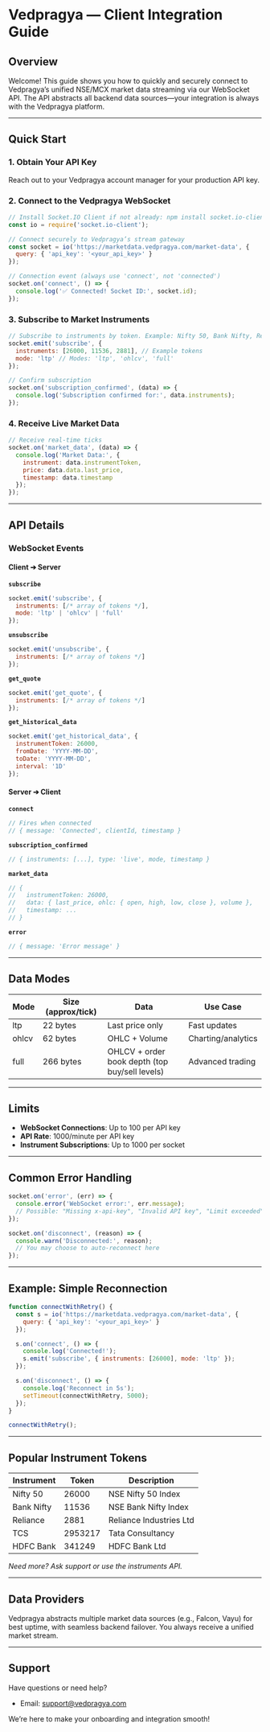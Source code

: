 # Vedpragya — Client Integration Guide

## Overview

Welcome! This guide shows you how to quickly and securely connect to Vedpragya’s unified NSE/MCX market data streaming via our WebSocket API. The API abstracts all backend data sources—your integration is always with the Vedpragya platform.

---

## Quick Start

### 1. Obtain Your API Key

Reach out to your Vedpragya account manager for your production API key.

### 2. Connect to the Vedpragya WebSocket

```javascript
// Install Socket.IO Client if not already: npm install socket.io-client
const io = require('socket.io-client');

// Connect securely to Vedpragya’s stream gateway
const socket = io('https://marketdata.vedpragya.com/market-data', {
  query: { 'api_key': '<your_api_key>' }
});

// Connection event (always use 'connect', not 'connected')
socket.on('connect', () => {
  console.log('✅ Connected! Socket ID:', socket.id);
});
```

### 3. Subscribe to Market Instruments

```javascript
// Subscribe to instruments by token. Example: Nifty 50, Bank Nifty, Reliance
socket.emit('subscribe', {
  instruments: [26000, 11536, 2881], // Example tokens
  mode: 'ltp' // Modes: 'ltp', 'ohlcv', 'full'
});

// Confirm subscription
socket.on('subscription_confirmed', (data) => {
  console.log('Subscription confirmed for:', data.instruments);
});
```

### 4. Receive Live Market Data

```javascript
// Receive real-time ticks
socket.on('market_data', (data) => {
  console.log('Market Data:', {
    instrument: data.instrumentToken,
    price: data.data.last_price,
    timestamp: data.timestamp
  });
});
```

---

## API Details

### WebSocket Events

#### Client ➔ Server

**`subscribe`**
```javascript
socket.emit('subscribe', {
  instruments: [/* array of tokens */],
  mode: 'ltp' | 'ohlcv' | 'full'
});
```

**`unsubscribe`**
```javascript
socket.emit('unsubscribe', {
  instruments: [/* array of tokens */]
});
```

**`get_quote`**
```javascript
socket.emit('get_quote', {
  instruments: [/* array of tokens */]
});
```

**`get_historical_data`**
```javascript
socket.emit('get_historical_data', {
  instrumentToken: 26000,
  fromDate: 'YYYY-MM-DD',
  toDate: 'YYYY-MM-DD',
  interval: '1D'
});
```

#### Server ➔ Client

**`connect`**
```javascript
// Fires when connected
// { message: 'Connected', clientId, timestamp }
```

**`subscription_confirmed`**
```javascript
// { instruments: [...], type: 'live', mode, timestamp }
```

**`market_data`**
```javascript
// {
//   instrumentToken: 26000,
//   data: { last_price, ohlc: { open, high, low, close }, volume },
//   timestamp: ...
// }
```

**`error`**
```javascript
// { message: 'Error message' }
```

---

## Data Modes

| Mode   | Size (approx/tick) | Data                                           | Use Case               |
|--------|--------------------|------------------------------------------------|------------------------|
| ltp    | 22 bytes           | Last price only                                | Fast updates           |
| ohlcv  | 62 bytes           | OHLC + Volume                                  | Charting/analytics     |
| full   | 266 bytes          | OHLCV + order book depth (top buy/sell levels) | Advanced trading       |

---

## Limits

- **WebSocket Connections**: Up to 100 per API key
- **API Rate**: 1000/minute per API key
- **Instrument Subscriptions**: Up to 1000 per socket

---

## Common Error Handling

```javascript
socket.on('error', (err) => {
  console.error('WebSocket error:', err.message);
  // Possible: "Missing x-api-key", "Invalid API key", "Limit exceeded", etc.
});

socket.on('disconnect', (reason) => {
  console.warn('Disconnected:', reason);
  // You may choose to auto-reconnect here
});
```

---

## Example: Simple Reconnection

```javascript
function connectWithRetry() {
  const s = io('https://marketdata.vedpragya.com/market-data', {
    query: { 'api_key': '<your_api_key>' }
  });

  s.on('connect', () => {
    console.log('Connected!');
    s.emit('subscribe', { instruments: [26000], mode: 'ltp' });
  });

  s.on('disconnect', () => {
    console.log('Reconnect in 5s');
    setTimeout(connectWithRetry, 5000);
  });
}

connectWithRetry();
```

---

## Popular Instrument Tokens

| Instrument   | Token   | Description              |
|--------------|---------|-------------------------|
| Nifty 50     | 26000   | NSE Nifty 50 Index      |
| Bank Nifty   | 11536   | NSE Bank Nifty Index    |
| Reliance     | 2881    | Reliance Industries Ltd |
| TCS          | 2953217 | Tata Consultancy        |
| HDFC Bank    | 341249  | HDFC Bank Ltd           |

_Need more? Ask support or use the instruments API._

---

## Data Providers

Vedpragya abstracts multiple market data sources (e.g., Falcon, Vayu) for best uptime, with seamless backend failover. You always receive a unified market stream.

---

## Support

Have questions or need help?
- Email: support@vedpragya.com



We’re here to make your onboarding and integration smooth!
